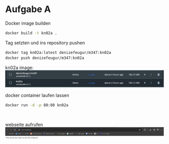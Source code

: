 
# Aufgabe A 
Docker image builden
``` sh
docker build -t kn02a .
```

Tag setzten und ins repository pushen

``` sh
docker tag kn02a:latest denizefeugur/m347:kn02a
docker push denizefeugur/m347:kn02a
```
kn02a image:
![alt text](image-2.png)

docker container laufen lassen
``` sh
docker run -d -p 80:80 kn02a
```
<br />

webseite aufrufen
![alt text](image.png)
